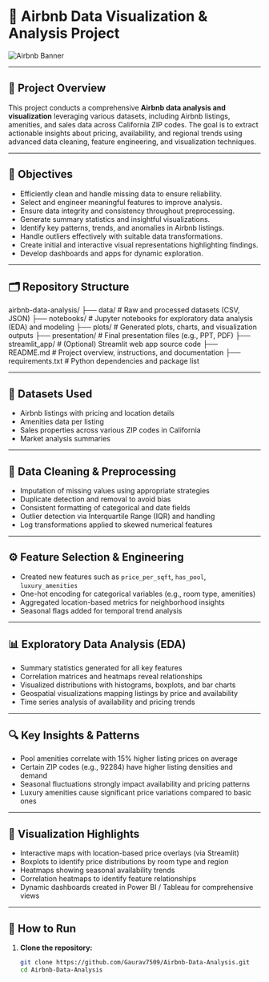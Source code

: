 # 🏡 Airbnb Data Visualization & Analysis Project

![Airbnb Banner](https://github.com/iambitttu/Airbnb-Analysis/assets/117813323/07fcc385-d461-46ce-b938-ca8251b02641)

---

## 📖 Project Overview

This project conducts a comprehensive **Airbnb data analysis and visualization** leveraging various datasets, including Airbnb listings, amenities, and sales data across California ZIP codes. The goal is to extract actionable insights about pricing, availability, and regional trends using advanced data cleaning, feature engineering, and visualization techniques.

---

## 🎯 Objectives

- Efficiently clean and handle missing data to ensure reliability.
- Select and engineer meaningful features to improve analysis.
- Ensure data integrity and consistency throughout preprocessing.
- Generate summary statistics and insightful visualizations.
- Identify key patterns, trends, and anomalies in Airbnb listings.
- Handle outliers effectively with suitable data transformations.
- Create initial and interactive visual representations highlighting findings.
- Develop dashboards and apps for dynamic exploration.

---

## 🗂️ Repository Structure
airbnb-data-analysis/
├── data/               # Raw and processed datasets (CSV, JSON)
├── notebooks/          # Jupyter notebooks for exploratory data analysis (EDA) and modeling
├── plots/              # Generated plots, charts, and visualization outputs
├── presentation/       # Final presentation files (e.g., PPT, PDF)
├── streamlit_app/      # (Optional) Streamlit web app source code
├── README.md           # Project overview, instructions, and documentation
├── requirements.txt    # Python dependencies and package list


---

## 🧪 Datasets Used

- Airbnb listings with pricing and location details
- Amenities data per listing
- Sales properties across various ZIP codes in California
- Market analysis summaries

---

## 🔧 Data Cleaning & Preprocessing

- Imputation of missing values using appropriate strategies
- Duplicate detection and removal to avoid bias
- Consistent formatting of categorical and date fields
- Outlier detection via Interquartile Range (IQR) and handling
- Log transformations applied to skewed numerical features

---

## ⚙️ Feature Selection & Engineering

- Created new features such as `price_per_sqft`, `has_pool`, `luxury_amenities`
- One-hot encoding for categorical variables (e.g., room type, amenities)
- Aggregated location-based metrics for neighborhood insights
- Seasonal flags added for temporal trend analysis

---

## 📊 Exploratory Data Analysis (EDA)

- Summary statistics generated for all key features
- Correlation matrices and heatmaps reveal relationships
- Visualized distributions with histograms, boxplots, and bar charts
- Geospatial visualizations mapping listings by price and availability
- Time series analysis of availability and pricing trends

---

## 🔍 Key Insights & Patterns

- Pool amenities correlate with 15% higher listing prices on average
- Certain ZIP codes (e.g., 92284) have higher listing densities and demand
- Seasonal fluctuations strongly impact availability and pricing patterns
- Luxury amenities cause significant price variations compared to basic ones

---

## 🎨 Visualization Highlights

- Interactive maps with location-based price overlays (via Streamlit)
- Boxplots to identify price distributions by room type and region
- Heatmaps showing seasonal availability trends
- Correlation heatmaps to identify feature relationships
- Dynamic dashboards created in Power BI / Tableau for comprehensive views

---

## 🚀 How to Run

1. **Clone the repository:**

   ```bash
   git clone https://github.com/Gaurav7509/Airbnb-Data-Analysis.git
   cd Airbnb-Data-Analysis


